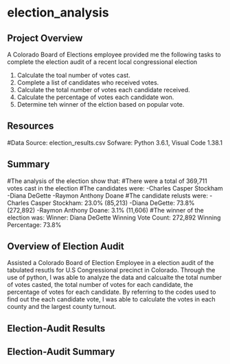 # election_analysis

## Project Overview 
A Colorado Board of Elections employee provided me the following tasks to complete the election audit of a recent local congressional election

1. Calculate the toal number of votes cast. 
2. Complete a list of candidates who received votes. 
3. Calculate the total number of votes each candidate received. 
4. Calculate the percentage of votes each candidate won. 
5. Determine teh winner of the elction based on popular vote.

## Resources
#Data Source: election_results.csv
Sofware: Python 3.6.1, Visual Code 1.38.1 

## Summary 
#The analysis of the election show that: 
#There were a total of 369,711 votes cast in the election
#The candidates were: 
  -Charles Casper Stockham
  -Diana DeGette
  -Raymon Anthony Doane
#The candidate relusts were:
  -Charles Casper Stockham: 23.0% (85,213)
  -Diana DeGette: 73.8% (272,892)
  -Raymon Anthony Doane: 3.1% (11,606)
#The winner of the election was: 
  Winner: Diana DeGette
  Winning Vote Count: 272,892
  Winning Percentage: 73.8%
  
## Overview of Election Audit 
Assisted a Colorado Board of Election Employee in a election audit of the tabulated resutls for U.S Congressional precinct in Colorado. Through the use of python, I was able to analyze the data and calcualte the total number of votes casted, the total number of votes for each candidate, the percentage of votes for each candidate. By referring to the codes used to find out the each candidate vote, I was able to calculate the votes in each county and the largest county turnout. 
## Election-Audit Results 

## Election-Audit Summary 
